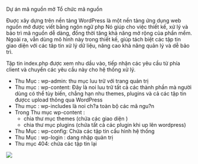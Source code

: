Dự án mã nguồn mở
Tổ chức mã nguồn

Ðuợc xây dựng trên nền tảng WordPress là một nền tảng ứng dụng web nguồn mở được viết bằng ngôn ngữ php
Nó giúp cho việc thiết kế, xử lý và bảo trì mã nguồn dễ dàng, đồng thời tăng khả năng mở rộng của phần mềm.  Ngoài ra, vẫn dùng mô hình này trong thiết kế, 
giúp tách biệt các tập tin giao diện với các tâp tin xử lý dữ liệu, nâng cao khả năng quản lý và dễ bảo trì.


Tập tin index.php được xem nhu dầu vào, tiếp nhận các yêu cầu từ phía client và chuyển các yêu cầu này cho hệ thống xử lý.

+ Thu Mục : wp-admin: thu mục luu trữ với trang quản trị 
+ Thu mục : wp-content: Ðây là noi luu trữ tất cả các thành phần mà người dùng có thể tùy biến, chẳng hạn nhu themes, plugins và cả các tập tin đượcc upload thông qua WordPress
+ Thu mục : wp-includes là noi ch?a toàn bộ các mã ngu?n
+ Trong Thu mục wp-content : 
  -  chia thư mục themes (chứa các giao diện )
  -  chia thư mục plugins (chứa tất cả các plugin khi up lên  wordpress)
+ Thu Mục : wp-config: Chứa các tập tin cấu hình hệ thống
+ Thu Mục : wp-login : dang nhập quản trị 
+ Thu mục 404: chứa các tập tin lại
<img src=" https://scontent.fdad3-2.fna.fbcdn.net/v/t34.0-12/20136707_667127373491904_763911066_n.png?oh=d5c6a576f4b658ad13d7965758603f20&oe=596D464D" >
